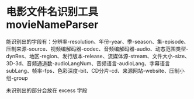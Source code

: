 # 电影文件名识别工具 movieNameParser

能识别出的字段有：分辨率-resolution、年份-year、季-season、集-episode、压制来源-source、视频编解码器-codec、音频编解码器-audio、动态范围类型-dynRes、地区-region、发行版本-release、流媒体源-stream、文件大小-size、3D-3d、音频通道数-audioLangNum、音频语言-audioLang、字幕语言subLang、帧率-fps、色彩深度-bit、CD分片-cd、来源网站-website、压制小组-group

未识别出的部分会放在 excess 字段
